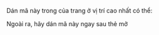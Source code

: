 
Dán mã này trong <head> của trang ở vị trí cao nhất có thể:


<!-- Google Tag Manager -->
<script>(function(w,d,s,l,i){w[l]=w[l]||[];w[l].push({'gtm.start':
new Date().getTime(),event:'gtm.js'});var f=d.getElementsByTagName(s)[0],
j=d.createElement(s),dl=l!='dataLayer'?'&l='+l:'';j.async=true;j.src=
'https://www.googletagmanager.com/gtm.js?id='+i+dl;f.parentNode.insertBefore(j,f);
})(window,document,'script','dataLayer','GTM-KZB3JSP');</script>
<!-- End Google Tag Manager -->


Ngoài ra, hãy dán mã này ngay sau thẻ mở <body>


<!-- Google Tag Manager (noscript) -->
<noscript><iframe src="https://www.googletagmanager.com/ns.html?id=GTM-KZB3JSP"
height="0" width="0" style="display:none;visibility:hidden"></iframe></noscript>
<!-- End Google Tag Manager (noscript) -->
